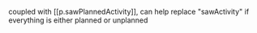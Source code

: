 


coupled with [[p.sawPlannedActivity]], can help replace "sawActivity" if everything is either planned or unplanned
